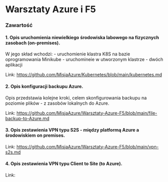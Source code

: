 # Warsztaty Azure i F5
### Zawartość
#### 1. Opis uruchomienia niewielkiego środowiska labowego na fizycznych zasobach (on-premises).

   W jego skład wchodzi:
    - uruchomienie klastra K8S na bazie oprogramowania Minikube
    - uruchomineie w utworzonym klastrze - dwóch aplikacji

   Link: https://github.com/MisjaAzure/Kubernetes/blob/main/kubernetes.md
   
#### 2. Opis konfiguracji backupu Azure.
   Opis przedstawia kolejne kroki, celem skonfigurowania backupu na poziomie plików - z zasobów lokalnych do Azure.

   Link: https://github.com/MisjaAzure/Warsztaty-Azure-F5/blob/main/file-backup-to-Azure.md

#### 3. Opis zestawienia VPN typu S2S - między platformą Azure a środowiskiem on premises.


   Link: https://github.com/MisjaAzure/Warsztaty-Azure-F5/blob/main/vpn-s2s.md
   
   
#### 4. Opis zestawienia VPN typu Client to Site (to Azure).


   Link: 